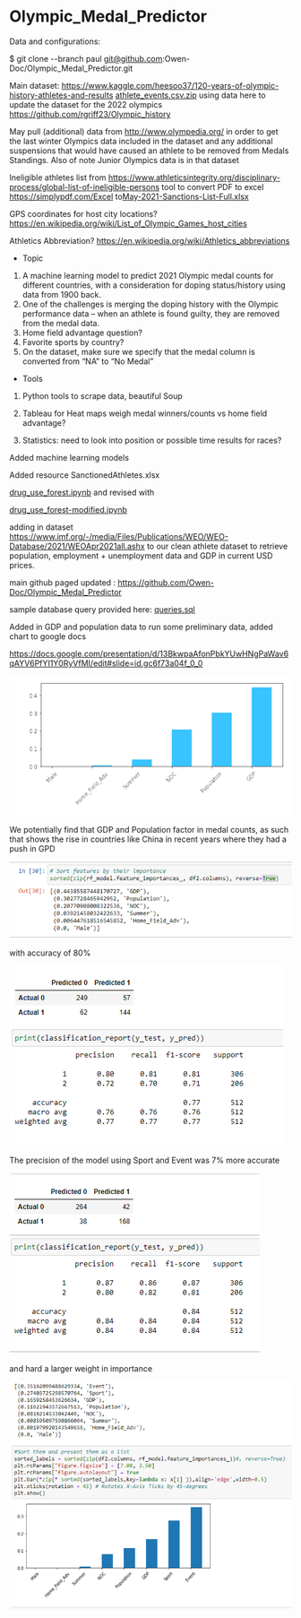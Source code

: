 # Olympic_Medal_Predictor
Data and configurations:

$ git clone --branch paul git@github.com:Owen-Doc/Olympic_Medal_Predictor.git

Main dataset: https://www.kaggle.com/heesoo37/120-years-of-olympic-history-athletes-and-results  [athlete_events.csv.zip](https://github.com/Owen-Doc/Olympic_Medal_Predictor/tree/main/Resources/athlete_events.csv.zip) 
using data here to update the dataset for the 2022 olympics https://github.com/rgriff23/Olympic_history

May pull (additional) data from http://www.olympedia.org/ in order to get the last winter Olympics data included in the dataset and any additional suspensions that would have caused an athlete to be removed from Medals Standings. Also of note Junior Olympics data is in that dataset 

Ineligible athletes list from https://www.athleticsintegrity.org/disciplinary-process/global-list-of-ineligible-persons
tool to convert PDF to excel https://simplypdf.com/Excel to[May-2021-Sanctions-List-Full.xlsx](https://github.com/Owen-Doc/Olympic_Medal_Predictor/tree/main/Resources/May-2021-Sanctions-List-Full.xlsx) 

GPS coordinates for host city locations? https://en.wikipedia.org/wiki/List_of_Olympic_Games_host_cities

Athletics Abbreviation? https://en.wikipedia.org/wiki/Athletics_abbreviations

- Topic

1. A machine learning model to predict 2021 Olympic medal counts for different countries, with a consideration for doping status/history using data from 1900 back.
2. One of the challenges is merging the doping history with the Olympic performance data – when an athlete is found guilty, they are removed from the medal data.
3. Home field advantage question?
4. Favorite sports by country?
5. On the dataset, make sure we specify that the medal column is converted from “NA” to “No Medal”

- Tools

1. Python tools to scrape data, beautiful Soup

2. Tableau for Heat maps weigh medal winners/counts vs home field advantage?

3. Statistics: need to look into position or possible time results for races?

   

Added machine learning models

Added resource SanctionedAthletes.xlsx

 [drug_use_forest.ipynb](drug_use_forest.ipynb)  and revised with 

 [drug_use_forest-modified.ipynb](drug_use_forest-modified.ipynb) 

adding in dataset https://www.imf.org/-/media/Files/Publications/WEO/WEO-Database/2021/WEOApr2021all.ashx to our clean athlete dataset to retrieve population, employment + unemployment data and GDP in current USD prices.

main github paged updated : https://github.com/Owen-Doc/Olympic_Medal_Predictor

sample database query provided here: [queries.sql](queries.sql) 

Added in GDP and population data to run some preliminary data, added chart to google docs

https://docs.google.com/presentation/d/13BkwpaAfonPbkYUwHNgPaWav6qAYV6PfYI1Y0RyVfMI/edit#slide=id.gc6f73a04f_0_0

![image-20210719230053292](Resources/image-20210719230053292.png)

We potentially find that GDP and Population factor in medal counts, as such that shows the rise in countries like China in recent years where they had a push in GPD 

![image-20210719230219400](Resources/image-20210719230219400.png)



with accuracy of 80%

![image-20210719232259970](Resources/image-20210719232259970.png)

The precision of the model using Sport and Event was  7% more accurate 

![image-20210719232148056](Resources/image-20210719232148056.png)

and hard a larger weight in importance

![image-20210719232521833](Resources/image-20210719232521833.png)
